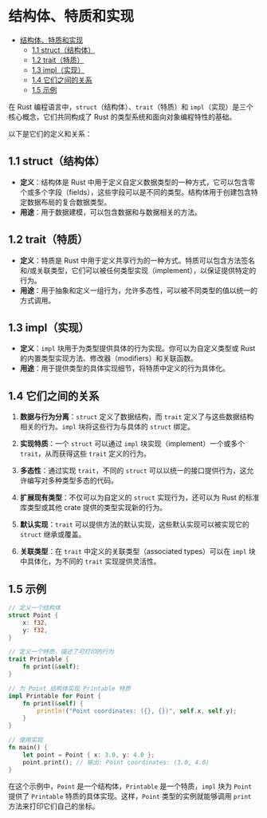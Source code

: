 ﻿# 结构体、特质和实现

<!-- TOC START -->
- [结构体、特质和实现](#结构体特质和实现)
  - [1.1 struct（结构体）](#11-struct结构体)
  - [1.2 trait（特质）](#12-trait特质)
  - [1.3 impl（实现）](#13-impl实现)
  - [1.4 它们之间的关系](#14-它们之间的关系)
  - [1.5 示例](#15-示例)
<!-- TOC END -->

在 Rust 编程语言中，`struct`（结构体）、`trait`（特质）和 `impl`（实现）是三个核心概念，它们共同构成了 Rust 的类型系统和面向对象编程特性的基础。

以下是它们的定义和关系：

## 1.1 struct（结构体）

- **定义**：结构体是 Rust 中用于定义自定义数据类型的一种方式，它可以包含零个或多个字段（fields），这些字段可以是不同的类型。结构体用于创建包含特定数据布局的复合数据类型。
- **用途**：用于数据建模，可以包含数据和与数据相关的方法。

## 1.2 trait（特质）

- **定义**：特质是 Rust 中用于定义共享行为的一种方式。特质可以包含方法签名和/或关联类型，它们可以被任何类型实现（implement），以保证提供特定的行为。
- **用途**：用于抽象和定义一组行为，允许多态性，可以被不同类型的值以统一的方式调用。

## 1.3 impl（实现）

- **定义**：`impl` 块用于为类型提供具体的行为实现。你可以为自定义类型或 Rust 的内置类型实现方法、修改器（modifiers）和关联函数。
- **用途**：用于提供类型的具体实现细节，将特质中定义的行为具体化。

## 1.4 它们之间的关系

1. **数据与行为分离**：`struct` 定义了数据结构，而 `trait` 定义了与这些数据结构相关的行为。`impl` 块将这些行为与具体的 `struct` 绑定。

2. **实现特质**：一个 `struct` 可以通过 `impl` 块实现（implement）一个或多个 `trait`，从而获得这些 `trait` 定义的行为。

3. **多态性**：通过实现 `trait`，不同的 `struct` 可以以统一的接口提供行为，这允许编写对多种类型多态的代码。

4. **扩展现有类型**：不仅可以为自定义的 `struct` 实现行为，还可以为 Rust 的标准库类型或其他 crate 提供的类型实现新的行为。

5. **默认实现**：`trait` 可以提供方法的默认实现，这些默认实现可以被实现它的 `struct` 继承或覆盖。

6. **关联类型**：在 `trait` 中定义的关联类型（associated types）可以在 `impl` 块中具体化，为不同的 `trait` 实现提供灵活性。

## 1.5 示例

```rust
// 定义一个结构体
struct Point {
    x: f32,
    y: f32,
}

// 定义一个特质，描述了可打印的行为
trait Printable {
    fn print(&self);
}

// 为 Point 结构体实现 Printable 特质
impl Printable for Point {
    fn print(&self) {
        println!("Point coordinates: ({}, {})", self.x, self.y);
    }
}

// 使用实现
fn main() {
    let point = Point { x: 3.0, y: 4.0 };
    point.print(); // 输出: Point coordinates: (3.0, 4.0)
}

```

在这个示例中，`Point` 是一个结构体，`Printable` 是一个特质，`impl` 块为 `Point` 提供了 `Printable` 特质的具体实现。这样，`Point` 类型的实例就能够调用 `print` 方法来打印它们自己的坐标。
